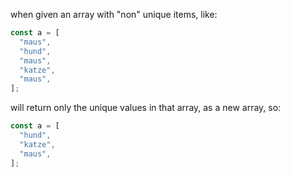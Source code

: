 when given an array with "non" unique items, like:

```javascript
const a = [
  "maus",
  "hund",
  "maus",
  "katze",
  "maus",
];
```

will return only the unique values in that array, as a new array, so:

```javascript
const a = [
  "hund",
  "katze",
  "maus",
];
```